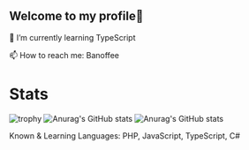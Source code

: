 ## Welcome to my profile👋

🌱 I’m currently learning TypeScript

📫 How to reach me: Banoffee



# Stats

![trophy](https://github-profile-trophy.vercel.app/?username=ThunPao&theme=onedark)
![Anurag's GitHub stats](https://github-readme-stats.vercel.app/api/top-langs/?username=ThunPao&show_icons=true&theme=radical)
![Anurag's GitHub stats](https://github-readme-stats.vercel.app/api?username=ThunPao&show_icons=true&theme=radical)

Known & Learning Languages: PHP, JavaScript, TypeScript, C#
